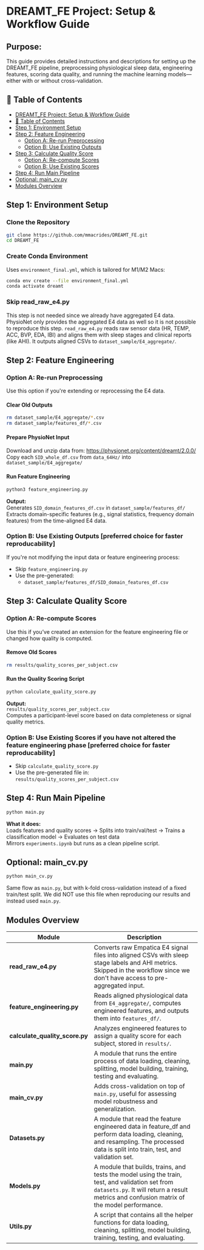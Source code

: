 
# DREAMT_FE Project: Setup & Workflow Guide

## Purpose:
This guide provides detailed instructions and descriptions for setting up the DREAMT_FE pipeline, preprocessing physiological sleep data, engineering features, scoring data quality, and running the machine learning models—either with or without cross-validation.

## 📑 Table of Contents
- [DREAMT_FE Project: Setup & Workflow Guide](#dreamt_fe-project-setup--workflow-guide)
- [📑 Table of Contents](#-table-of-contents)
- [Step 1: Environment Setup](#step-1-environment-setup)
- [Step 2: Feature Engineering](#step-2-feature-engineering)
  - [Option A: Re-run Preprocessing](#option-a-re-run-preprocessing)
  - [Option B: Use Existing Outputs](#option-b-use-existing-outputs)
- [Step 3: Calculate Quality Score](#step-3-calculate-quality-score)
  - [Option A: Re-compute Scores](#option-a-re-compute-scores)
  - [Option B: Use Existing Scores](#option-b-use-existing-scores)
- [Step 4: Run Main Pipeline](#step-4-run-main-pipeline)
- [Optional: main_cv.py](#optional-main_cvpy)
- [Modules Overview](#modules-overview)

## Step 1: Environment Setup

### Clone the Repository
```bash
git clone https://github.com/mmacrides/DREAMT_FE.git
cd DREAMT_FE
```

### Create Conda Environment
Uses `environment_final.yml`, which is tailored for M1/M2 Macs:
```bash
conda env create --file environment_final.yml
conda activate dreamt
```

### Skip read_raw_e4.py
This step is not needed since we already have aggregated E4 data. 
PhysioNet only provides the aggregated E4 data as well so it is not possible to reproduce this step. 
`read_raw_e4.py` reads raw sensor data (HR, TEMP, ACC, BVP, EDA, IBI) and aligns them with sleep stages and clinical reports (like AHI). It outputs aligned CSVs to `dataset_sample/E4_aggregate/`.

## Step 2: Feature Engineering

### Option A: Re-run Preprocessing
Use this option if you're extending or reprocessing the E4 data.

#### Clear Old Outputs
```bash
rm dataset_sample/E4_aggregate/*.csv
rm dataset_sample/features_df/*.csv
```

#### Prepare PhysioNet Input
Download and unzip data from: https://physionet.org/content/dreamt/2.0.0/  
Copy each `SID_whole_df.csv` from `data_64Hz/` into `dataset_sample/E4_aggregate/`

#### Run Feature Engineering
```bash
python3 feature_engineering.py
```
**Output:**  
Generates `SID_domain_features_df.csv` in `dataset_sample/features_df/`  
Extracts domain-specific features (e.g., signal statistics, frequency domain features) from the time-aligned E4 data.

### Option B: Use Existing Outputs [preferred choice for faster reproducability]
If you're not modifying the input data or feature engineering process:

- Skip `feature_engineering.py`
- Use the pre-generated:
  - `dataset_sample/features_df/SID_domain_features_df.csv`

## Step 3: Calculate Quality Score

### Option A: Re-compute Scores
Use this if you’ve created an extension for the feature engineering file or changed how quality is computed.

#### Remove Old Scores
```bash
rm results/quality_scores_per_subject.csv
```

#### Run the Quality Scoring Script
```bash
python calculate_quality_score.py
```
**Output:**  
`results/quality_scores_per_subject.csv`  
Computes a participant-level score based on data completeness or signal quality metrics.

### Option B: Use Existing Scores if you have not altered the feature engineering phase [preferred choice for faster reproducability]
- Skip `calculate_quality_score.py`
- Use the pre-generated file in:  
  `results/quality_scores_per_subject.csv`

## Step 4: Run Main Pipeline

```bash
python main.py
```
**What it does:**  
Loads features and quality scores → Splits into train/val/test → Trains a classification model → Evaluates on test data  
Mirrors `experiments.ipynb` but runs as a clean pipeline script.

## Optional: main_cv.py

```bash
python main_cv.py
```
Same flow as `main.py`, but with k-fold cross-validation instead of a fixed train/test split. We did NOT use this file when reproducing our results and instead used `main.py`.

## Modules Overview

| Module                       | Description                                                                         |
|------------------------------|-------------------------------------------------------------------------------------|
| **read_raw_e4.py**           | Converts raw Empatica E4 signal files into aligned CSVs with sleep stage labels and AHI metrics. Skipped in the workflow since we don't have access to pre-aggregated input. |
| **feature_engineering.py**   | Reads aligned physiological data from `E4_aggregate/`, computes engineered features, and outputs them into `features_df/`. |
| **calculate_quality_score.py** | Analyzes engineered features to assign a quality score for each subject, stored in `results/`. |
| **main.py**                  | A module that runs the entire process of data loading, cleaning, splitting, model building, training, testing and evaluating. |
| **main_cv.py**               | Adds cross-validation on top of `main.py`, useful for assessing model robustness and generalization. |
| **Datasets.py**              | A module that read the feature engineered data in feature_df and perform data loading, cleaning, and resampling. The processed data is split into train, test, and validation set. |
| **Models.py**                | A module that builds, trains, and tests the model using the train, test, and validation set from `datasets.py`. It will return a result metrics and confusion matrix of the model performance. |
| **Utils.py**                 | A script that contains all the helper functions for data loading, cleaning, splitting, model building, training, testing, and evaluating. |
